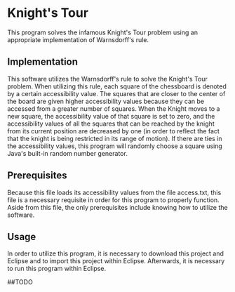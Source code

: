 # Knight's Tour
This program solves the infamous Knight's Tour problem using an appropriate implementation of Warnsdorff's rule.

## Implementation
This software utilizes the Warnsdorff's rule to solve the Knight's Tour problem. When utilizing this rule, each square of the chessboard is denoted by a certain accessibility value. The squares that are closer to the center of the board are given higher accessibility values because they can be accessed from a greater number of squares. When the Knight moves to a new square, the accessibility value of that square is set to zero, and the accessibility values of all the squares that can be reached by the knight from its current position are decreased by one (in order to reflect the fact that the knight is being restricted in its range of motion). If there are ties in the accessibility values, this program will randomly choose a square using Java's built-in random number generator.

## Prerequisites
Because this file loads its accessibility values from the file access.txt, this file is a necessary requisite in order for this program to properly function. Aside from this file, the only prerequisites include knowing how to utilize the software.

## Usage
In order to utilize this program, it is necessary to download this project and Eclipse and to import this project within Eclipse. Afterwards, it is necessary to run this program within Eclipse.

##TODO
